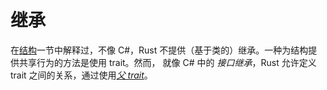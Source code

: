 # 继承

在[结构][structures]一节中解释过，不像 C#，Rust 不提供（基于类的）继承。一种为结构提供共享行为的方法是使用 trait。然而， 就像 C# 中的 _接口继承_，Rust 允许定义 trait 之间的关系，通过使用[_父 trait_][supertrait.rs]。

[structures]: ./custom-types/structs.md
[supertrait.rs]: https://kaisery.github.io/trpl-zh-cn/ch19-03-advanced-traits.html#%E7%88%B6-trait-%E7%94%A8%E4%BA%8E%E5%9C%A8%E5%8F%A6%E4%B8%80%E4%B8%AA-trait-%E4%B8%AD%E4%BD%BF%E7%94%A8%E6%9F%90-trait-%E7%9A%84%E5%8A%9F%E8%83%BD
